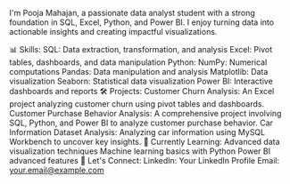 I'm Pooja Mahajan, a passionate data analyst student with a strong foundation in SQL, Excel, Python, and Power BI. I enjoy turning data into actionable insights and creating impactful visualizations.

📊 Skills:
SQL: Data extraction, transformation, and analysis
Excel: Pivot tables, dashboards, and data manipulation
Python:
NumPy: Numerical computations
Pandas: Data manipulation and analysis
Matplotlib: Data visualization
Seaborn: Statistical data visualization
Power BI: Interactive dashboards and reports
🛠️ Projects:
Customer Churn Analysis: An Excel project analyzing customer churn using pivot tables and dashboards.
Customer Purchase Behavior Analysis: A comprehensive project involving SQL, Python, and Power BI to analyze customer purchase behavior.
Car Information Dataset Analysis: Analyzing car information using MySQL Workbench to uncover key insights.
🌱 Currently Learning:
Advanced data visualization techniques
Machine learning basics with Python
Power BI advanced features
💬 Let's Connect:
LinkedIn: Your LinkedIn Profile
Email: your.email@example.com

